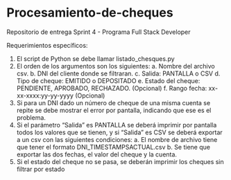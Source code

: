 # Procesamiento-de-cheques
Repositorio de entrega Sprint 4 - Programa Full Stack Developer

Requerimientos específicos:
1. El script de Python se debe llamar listado_chesques.py
2. El orden de los argumentos son los siguientes:
  a. Nombre del archivo csv.
  b. DNI del cliente donde se filtraran.
  c. Salida: PANTALLA o CSV
  d. Tipo de cheque: EMITIDO o DEPOSITADO
  e. Estado del cheque: PENDIENTE, APROBADO, RECHAZADO. (Opcional)
  f. Rango fecha: xx-xx-xxxx:yy-yy-yyyy (Opcional)
3. Si para un DNI dado un número de cheque de una misma cuenta se repite se
debe mostrar el error por pantalla, indicando que ese es el problema.
4. Si el parámetro “Salida” es PANTALLA se deberá imprimir por pantalla todos
los valores que se tienen, y si “Salida” es CSV se deberá exportar a un csv
con las siguientes condiciones:
  a. El nombre de archivo tiene que tener el formato DNI_TIMESTAMPSACTUAL.csv
  b. Se tiene que exportar las dos fechas, el valor del cheque y la cuenta.
5. Si el estado del cheque no se pasa, se deberán imprimir los cheques sin
filtrar por estado 
